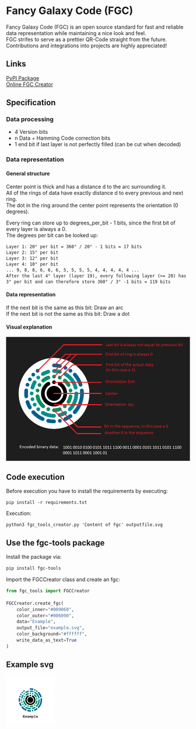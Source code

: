 # Fancy Galaxy Code (FGC)
Fancy Galaxy Code (FGC) is an open source standard for fast and reliable data representation while maintaining a nice look and feel.  
FGC strifes to serve as a prettier QR-Code straight from the future.  
Contributions and integrations into projects are highly appreciated!  
  
## Links
[PyPI Package](https://pypi.org/project/fgc-tools/)  
[Online FGC Creator](https://ghostfox.de/fgc)  
  
## Specification

### Data processing
- 4 Version bits
- n Data + Hamming Code correction bits
- 1 end bit if last layer is not perfectly filled (can be cut when decoded)


### Data representation
#### General structure
Center point is thick and has a distance d to the arc surrounding it.  
All of the rings of data have exactly distance d to every previous and next ring.  
The dot in the ring around the center point represents the orientation (0 degrees).  

Every ring can store up to degrees_per_bit - 1 bits, since the first bit of every layer is always a 0.  
The degrees per bit can be looked up:  
```
Layer 1: 20° per bit = 360° / 20° - 1 bits = 17 bits 
Layer 2: 15° per bit
Layer 3: 12° per bit
Layer 4: 10° per bit
... 9, 8, 8, 6, 6, 6, 5, 5, 5, 5, 4, 4, 4, 4, 4 ...
After the last 4° layer (layer 19), every following layer (>= 20) has 3° per bit and can therefore store 360° / 3° -1 bits = 119 bits
```
  
#### Data representation
If the next bit is the same as this bit: Draw an arc  
If the next bit is not the same as this bit: Draw a dot  
    
#### Visual explanation
![Visual over on GitHub](./static/explanation.png)
  
## Code execution
Before execution you have to install the requirements by executing:  
```
pip install -r requirements.txt
```  
  
Execution:  
```
python3 fgc_tools_creator.py 'Content of fgc' outputfile.svg
```
  
## Use the fgc-tools package
Install the package via:
```sh
pip install fgc-tools
```

Import the FGCCreator class and create an fgc:
```python
from fgc_tools import FGCCreator

FGCCreator.create_fgc(
    color_inner="#009060", 
    color_outer="#006090",
    data="Example", 
    output_file="example.svg",
    color_background="#ffffff",
    write_data_as_text=True
)
```  
  
## Example svg
![Visual over on GitHub](./static/example.svg)
